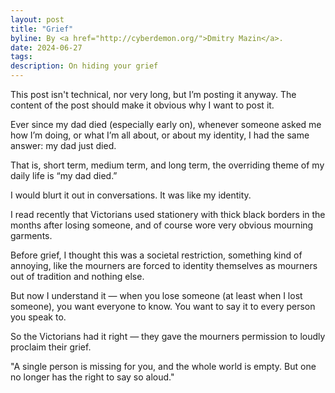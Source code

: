 ```yaml
---
layout: post
title: "Grief"
byline: By <a href="http://cyberdemon.org/">Dmitry Mazin</a>.
date: 2024-06-27
tags:
description: On hiding your grief
---
```

This post isn't technical, nor very long, but I’m posting it anyway. The content of the post should make it obvious why I want to post it.

Ever since my dad died (especially early on), whenever someone asked me how I’m doing, or what I’m all about, or about my identity, I had the same answer: my dad just died.

That is, short term, medium term, and long term, the overriding theme of my daily life is “my dad died.”

I would blurt it out in conversations. It was like my identity.

I read recently that Victorians used stationery with thick black borders in the months after losing someone, and of course wore very obvious mourning garments.

Before grief, I thought this was a societal restriction, something kind of annoying, like the mourners are forced to identity themselves as mourners out of tradition and nothing else.

But now I understand it — when you lose someone (at least when I lost someone), you want everyone to know. You want to say it to every person you speak to.

So the Victorians had it right — they gave the mourners permission to loudly proclaim their grief.

"A single person is missing for you, and the whole world is empty. But one no longer has the right to say so aloud."